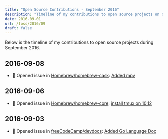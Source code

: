 ```yaml
---
title: "Open Source Contributions - September 2016"
description: "Timeline of my contributions to open source projects on GitHub during September 2016."
date: 2016-09-01
url: /foss/2016/09
draft: false
---
```


Below is the timeline of my contributions to open source projects during September 2016.

## 2016-09-08

- 🐛 Opened issue in [Homebrew/homebrew-cask](https://github.com/Homebrew/homebrew-cask): [Added mpv](https://github.com/Homebrew/homebrew-cask/issues/24349)

## 2016-09-06

- 🐛 Opened issue in [Homebrew/homebrew-core](https://github.com/Homebrew/homebrew-core): [install tmux on 10.12](https://github.com/Homebrew/homebrew-core/issues/4568)

## 2016-09-03

- 🐛 Opened issue in [freeCodeCamp/devdocs](https://github.com/freeCodeCamp/devdocs): [Added Go Language Doc](https://github.com/freeCodeCamp/devdocs/issues/478)

